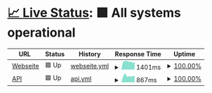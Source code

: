 # [📈 Live Status](https://Streckenkunde.github.io/Monitoring): <!--live status--> **🟩 All systems operational**

<!--start: status pages-->
<!-- This summary is generated by Upptime (https://github.com/upptime/upptime) -->
<!-- Do not edit this manually, your changes will be overwritten -->
<!-- prettier-ignore -->
| URL | Status | History | Response Time | Uptime |
| --- | ------ | ------- | ------------- | ------ |
| <img alt="" src="https://icons.duckduckgo.com/ip3/streckenkunde.digital.ico" height="13"> [Webseite](https://streckenkunde.digital) | 🟩 Up | [webseite.yml](https://github.com/Streckenkunde/Monitoring/commits/HEAD/history/webseite.yml) | <details><summary><img alt="Response time graph" src="./graphs/webseite/response-time-week.png" height="20"> 1401ms</summary><br><a href="https://Streckenkunde.github.io/Monitoring/history/webseite"><img alt="Response time 1339" src="https://img.shields.io/endpoint?url=https%3A%2F%2Fraw.githubusercontent.com%2FStreckenkunde%2FMonitoring%2FHEAD%2Fapi%2Fwebseite%2Fresponse-time.json"></a><br><a href="https://Streckenkunde.github.io/Monitoring/history/webseite"><img alt="24-hour response time 1348" src="https://img.shields.io/endpoint?url=https%3A%2F%2Fraw.githubusercontent.com%2FStreckenkunde%2FMonitoring%2FHEAD%2Fapi%2Fwebseite%2Fresponse-time-day.json"></a><br><a href="https://Streckenkunde.github.io/Monitoring/history/webseite"><img alt="7-day response time 1401" src="https://img.shields.io/endpoint?url=https%3A%2F%2Fraw.githubusercontent.com%2FStreckenkunde%2FMonitoring%2FHEAD%2Fapi%2Fwebseite%2Fresponse-time-week.json"></a><br><a href="https://Streckenkunde.github.io/Monitoring/history/webseite"><img alt="30-day response time 1354" src="https://img.shields.io/endpoint?url=https%3A%2F%2Fraw.githubusercontent.com%2FStreckenkunde%2FMonitoring%2FHEAD%2Fapi%2Fwebseite%2Fresponse-time-month.json"></a><br><a href="https://Streckenkunde.github.io/Monitoring/history/webseite"><img alt="1-year response time 1339" src="https://img.shields.io/endpoint?url=https%3A%2F%2Fraw.githubusercontent.com%2FStreckenkunde%2FMonitoring%2FHEAD%2Fapi%2Fwebseite%2Fresponse-time-year.json"></a></details> | <details><summary><a href="https://Streckenkunde.github.io/Monitoring/history/webseite">100.00%</a></summary><a href="https://Streckenkunde.github.io/Monitoring/history/webseite"><img alt="All-time uptime 100.00%" src="https://img.shields.io/endpoint?url=https%3A%2F%2Fraw.githubusercontent.com%2FStreckenkunde%2FMonitoring%2FHEAD%2Fapi%2Fwebseite%2Fuptime.json"></a><br><a href="https://Streckenkunde.github.io/Monitoring/history/webseite"><img alt="24-hour uptime 100.00%" src="https://img.shields.io/endpoint?url=https%3A%2F%2Fraw.githubusercontent.com%2FStreckenkunde%2FMonitoring%2FHEAD%2Fapi%2Fwebseite%2Fuptime-day.json"></a><br><a href="https://Streckenkunde.github.io/Monitoring/history/webseite"><img alt="7-day uptime 100.00%" src="https://img.shields.io/endpoint?url=https%3A%2F%2Fraw.githubusercontent.com%2FStreckenkunde%2FMonitoring%2FHEAD%2Fapi%2Fwebseite%2Fuptime-week.json"></a><br><a href="https://Streckenkunde.github.io/Monitoring/history/webseite"><img alt="30-day uptime 100.00%" src="https://img.shields.io/endpoint?url=https%3A%2F%2Fraw.githubusercontent.com%2FStreckenkunde%2FMonitoring%2FHEAD%2Fapi%2Fwebseite%2Fuptime-month.json"></a><br><a href="https://Streckenkunde.github.io/Monitoring/history/webseite"><img alt="1-year uptime 100.00%" src="https://img.shields.io/endpoint?url=https%3A%2F%2Fraw.githubusercontent.com%2FStreckenkunde%2FMonitoring%2FHEAD%2Fapi%2Fwebseite%2Fuptime-year.json"></a></details>
| <img alt="" src="https://icons.duckduckgo.com/ip3/streckenkunde.digital.ico" height="13"> [API](https://streckenkunde.digital/api) | 🟩 Up | [api.yml](https://github.com/Streckenkunde/Monitoring/commits/HEAD/history/api.yml) | <details><summary><img alt="Response time graph" src="./graphs/api/response-time-week.png" height="20"> 867ms</summary><br><a href="https://Streckenkunde.github.io/Monitoring/history/api"><img alt="Response time 853" src="https://img.shields.io/endpoint?url=https%3A%2F%2Fraw.githubusercontent.com%2FStreckenkunde%2FMonitoring%2FHEAD%2Fapi%2Fapi%2Fresponse-time.json"></a><br><a href="https://Streckenkunde.github.io/Monitoring/history/api"><img alt="24-hour response time 905" src="https://img.shields.io/endpoint?url=https%3A%2F%2Fraw.githubusercontent.com%2FStreckenkunde%2FMonitoring%2FHEAD%2Fapi%2Fapi%2Fresponse-time-day.json"></a><br><a href="https://Streckenkunde.github.io/Monitoring/history/api"><img alt="7-day response time 867" src="https://img.shields.io/endpoint?url=https%3A%2F%2Fraw.githubusercontent.com%2FStreckenkunde%2FMonitoring%2FHEAD%2Fapi%2Fapi%2Fresponse-time-week.json"></a><br><a href="https://Streckenkunde.github.io/Monitoring/history/api"><img alt="30-day response time 840" src="https://img.shields.io/endpoint?url=https%3A%2F%2Fraw.githubusercontent.com%2FStreckenkunde%2FMonitoring%2FHEAD%2Fapi%2Fapi%2Fresponse-time-month.json"></a><br><a href="https://Streckenkunde.github.io/Monitoring/history/api"><img alt="1-year response time 853" src="https://img.shields.io/endpoint?url=https%3A%2F%2Fraw.githubusercontent.com%2FStreckenkunde%2FMonitoring%2FHEAD%2Fapi%2Fapi%2Fresponse-time-year.json"></a></details> | <details><summary><a href="https://Streckenkunde.github.io/Monitoring/history/api">100.00%</a></summary><a href="https://Streckenkunde.github.io/Monitoring/history/api"><img alt="All-time uptime 100.00%" src="https://img.shields.io/endpoint?url=https%3A%2F%2Fraw.githubusercontent.com%2FStreckenkunde%2FMonitoring%2FHEAD%2Fapi%2Fapi%2Fuptime.json"></a><br><a href="https://Streckenkunde.github.io/Monitoring/history/api"><img alt="24-hour uptime 100.00%" src="https://img.shields.io/endpoint?url=https%3A%2F%2Fraw.githubusercontent.com%2FStreckenkunde%2FMonitoring%2FHEAD%2Fapi%2Fapi%2Fuptime-day.json"></a><br><a href="https://Streckenkunde.github.io/Monitoring/history/api"><img alt="7-day uptime 100.00%" src="https://img.shields.io/endpoint?url=https%3A%2F%2Fraw.githubusercontent.com%2FStreckenkunde%2FMonitoring%2FHEAD%2Fapi%2Fapi%2Fuptime-week.json"></a><br><a href="https://Streckenkunde.github.io/Monitoring/history/api"><img alt="30-day uptime 100.00%" src="https://img.shields.io/endpoint?url=https%3A%2F%2Fraw.githubusercontent.com%2FStreckenkunde%2FMonitoring%2FHEAD%2Fapi%2Fapi%2Fuptime-month.json"></a><br><a href="https://Streckenkunde.github.io/Monitoring/history/api"><img alt="1-year uptime 100.00%" src="https://img.shields.io/endpoint?url=https%3A%2F%2Fraw.githubusercontent.com%2FStreckenkunde%2FMonitoring%2FHEAD%2Fapi%2Fapi%2Fuptime-year.json"></a></details>

<!--end: status pages-->

